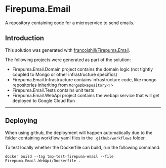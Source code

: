 ﻿# Firepuma.Email

A repository containing code for a microservice to send emails.

## Introduction

This solution was generated with [francoishill/Firepuma.Email](https://github.com/francoishill/Firepuma.Email).

The following projects were generated as part of the solution:

* Firepuma.Email.Domain project contains the domain logic (not tightly coupled to Mongo or other infrastructure specifics)
* Firepuma.Email.Infrastructure contains infrastructure code, like mongo repositories inheriting from `MongoDbRepository<T>`
* Firepuma.Email.Tests contains unit tests
* Firepuma.Email.WebApi project contains the webapi service that will get deployed to Google Cloud Run

---

## Deploying

When using github, the deployment will happen automatically due to the folder containing workflow yaml files in the `.github/workflows` folder.

To test locally whether the Dockerfile can build, run the following command:

```shell
docker build --tag tmp-test-firepuma-email --file Firepuma.Email.WebApi/Dockerfile .
```